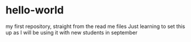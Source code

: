 # hello-world
my first repository, straight from the read me files
Just learning to set this up as I will be using it with new students in september

